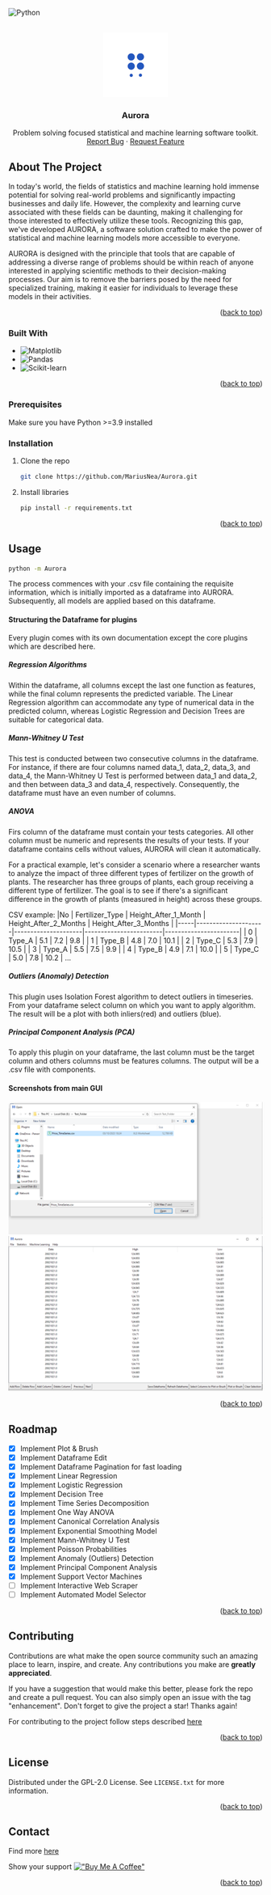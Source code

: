 <a name="readme-top"></a>

![Python][Python]
<!-- PROJECT LOGO -->
<br />
<div align="center">
  <a href="https://github.com/MariusNea/Aurora">
    <img src="images/logo.png" alt="Logo" width="128" height="128">
  </a>

  <h3 align="center">Aurora</h3>

  <p align="center">
    Problem solving focused statistical and machine learning software toolkit.
    <br />
    <a href="https://github.com/MariusNea/Aurora/issues/new?labels=bug&template=bug-report---.md">Report Bug</a>
    ·
    <a href="https://github.com/MariusNea/Aurora/issues/new?labels=enhancement&template=feature-request---.md">Request Feature</a>
  </p>
</div>



<!-- ABOUT THE PROJECT -->
## About The Project

In today's world, the fields of statistics and machine learning hold immense potential for solving real-world problems and significantly impacting businesses and daily life. However, the complexity and learning curve associated with these fields can be daunting, making it challenging for those interested to effectively utilize these tools. Recognizing this gap, we've developed AURORA, a software solution crafted to make the power of statistical and machine learning models more accessible to everyone.

AURORA is designed with the principle that tools that are capable of addressing a diverse range of problems should be within reach of anyone interested in applying scientific methods to their decision-making processes. Our aim is to remove the barriers posed by the need for specialized training, making it easier for individuals to leverage these models in their activities.
<p align="right">(<a href="#readme-top">back to top</a>)</p>



### Built With

* ![Matplotlib][Matplotlib]
* ![Pandas][Pandas]
* ![Scikit-learn][scikit-learn]

<p align="right">(<a href="#readme-top">back to top</a>)</p>



### Prerequisites

Make sure you have Python >=3.9 installed

### Installation

1. Clone the repo
   ```sh
   git clone https://github.com/MariusNea/Aurora.git
   ```
2. Install libraries
   ```sh
   pip install -r requirements.txt
   ```

<p align="right">(<a href="#readme-top">back to top</a>)</p>


<!-- USAGE EXAMPLES -->
## Usage

   ```sh
   python -m Aurora
   ```
The process commences with your .csv file containing the requisite information, which is initially imported as a dataframe into AURORA. Subsequently, all models are applied based on this dataframe.

<h4>Structuring the Dataframe for plugins</h4>

Every plugin comes with its own documentation except the core plugins which are described here.

<h5>Regression Algorithms</h5>

Within the dataframe, all columns except the last one function as features, while the final column represents the predicted variable. The Linear Regression algorithm can accommodate any type of numerical data in the predicted column, whereas Logistic Regression and Decision Trees are suitable for categorical data.

<h5>Mann-Whitney U Test</h5>

This test is conducted between two consecutive columns in the dataframe. For instance, if there are four columns named data_1, data_2, data_3, and data_4, the Mann-Whitney U Test is performed between data_1 and data_2, and then between data_3 and data_4, respectively. Consequently, the dataframe must have an even number of columns.

<h5>ANOVA</h5>

Firs column of the dataframe must contain your tests categories. All other column must be numeric and represents the results of your tests. If your dataframe contains cells without values, AURORA will clean it automatically.

For a practical example, let's consider a scenario where a researcher wants to analyze the impact of three different types of fertilizer on the growth of plants. The researcher has three groups of plants, each group receiving a different type of fertilizer. The goal is to see if there's a significant difference in the growth of plants (measured in height) across these groups.

CSV example:
 |No   |     Fertilizer_Type | Height_After_1_Month | Height_After_2_Months | Height_After_3_Months |
 |-----|---------------------|---------------------|------------------------|-----------------------|
| 0    |     Type_A          |         5.1         |            7.2         |           9.8 |
| 1    |     Type_B          |         4.8         |            7.0         |          10.1 |
| 2    |     Type_C          |         5.3         |            7.9         |          10.5 |
| 3    |     Type_A          |         5.5         |            7.5         |           9.9 |
| 4    |     Type_B          |         4.9         |            7.1         |          10.0 |
| 5    |     Type_C          |         5.0         |            7.8         |          10.2 |
...


<h5>Outliers (Anomaly) Detection</h5>

This plugin uses Isolation Forest algorithm to detect outliers in timeseries. From your dataframe select column on which you want to apply algorithm. The result will be a plot with both inliers(red) and outliers (blue).

<h5>Principal Component Analysis (PCA)</h5>

To apply this plugin on your dataframe, the last column must be the target column and others columns must be features columns. The output will be a .csv file with components.

<h4>Screenshots from main GUI</h4>

![Product Name Screen Shot][product-screenshot]
![Product Name Screen Shot2][product-screenshot2]
<p align="right">(<a href="#readme-top">back to top</a>)</p>


<!-- ROADMAP -->
## Roadmap

- [x] Implement Plot & Brush
- [x] Implement Dataframe Edit 
- [x] Implement Dataframe Pagination for fast loading
- [x] Implement Linear Regression
- [x] Implement Logistic Regression
- [x] Implement Decision Tree
- [x] Implement Time Series Decomposition
- [x] Implement One Way ANOVA
- [x] Implement Canonical Correlation Analysis
- [x] Implement Exponential Smoothing Model
- [x] Implement Mann-Whitney U Test
- [x] Implement Poisson Probabilities
- [x] Implement Anomaly (Outliers) Detection
- [x] Implement Principal Component Analysis
- [x] Implement Support Vector Machines
- [ ] Implement Interactive Web Scraper 
- [ ] Implement Automated Model Selector

<p align="right">(<a href="#readme-top">back to top</a>)</p>


<!-- CONTRIBUTING -->
## Contributing

Contributions are what make the open source community such an amazing place to learn, inspire, and create. Any contributions you make are **greatly appreciated**.

If you have a suggestion that would make this better, please fork the repo and create a pull request. You can also simply open an issue with the tag "enhancement".
Don't forget to give the project a star! Thanks again!

For contributing to the project follow steps described <a href="https://docs.github.com/en/get-started/exploring-projects-on-github/contributing-to-a-project">here</a>

<p align="right">(<a href="#readme-top">back to top</a>)</p>



<!-- LICENSE -->
## License

Distributed under the GPL-2.0 License. See `LICENSE.txt` for more information.

<p align="right">(<a href="#readme-top">back to top</a>)</p>



<!-- CONTACT -->
## Contact

Find more <a href="https://mariusneagoe.com">here</a>

Show your support  [!["Buy Me A Coffee"](https://www.buymeacoffee.com/assets/img/custom_images/orange_img.png)](https://buymeacoffee.com/mariussorid)
<p align="right">(<a href="#readme-top">back to top</a>)</p>



<!-- MARKDOWN LINKS & IMAGES -->
<!-- https://www.markdownguide.org/basic-syntax/#reference-style-links -->
[product-screenshot]: images/ss1.png
[product-screenshot2]: images/ss2.png
[Matplotlib]: https://img.shields.io/badge/Matplotlib-%23ffffff.svg?style=for-the-badge&logo=Matplotlib&logoColor=black
[Pandas]: https://img.shields.io/badge/pandas-%23150458.svg?style=for-the-badge&logo=pandas&logoColor=white
[scikit-learn]: https://img.shields.io/badge/scikit--learn-%23F7931E.svg?style=for-the-badge&logo=scikit-learn&logoColor=white
[Python]: https://ForTheBadge.com/images/badges/made-with-python.svg